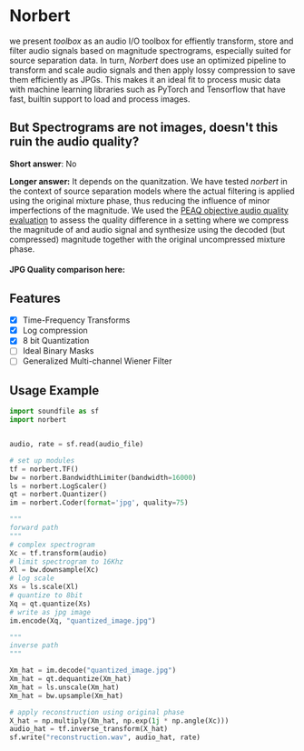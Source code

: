 # Norbert

we present _toolbox_ as an audio I/O toolbox for effiently transform, store and filter audio signals based on magnitude spectrograms, especially suited for source separation data. In turn, _Norbert_ does use an optimized pipeline to transform and scale audio signals and then apply lossy compression to save them efficiently as JPGs. This makes it an ideal fit to process music data with machine learning libraries such as PyTorch and Tensorflow that have fast, builtin support to load and process images. 

## But Spectrograms are not images, doesn't this ruin the audio quality?

__Short answer__: No

__Longer answer:__ It depends on the quanitzation. We have tested _norbert_ in the context of source separation models where the actual filtering is applied using the original mixture phase, thus reducing the influence of minor imperfections of the magnitude. We used the [PEAQ objective audio quality evaluation]() to assess the quality difference in a setting where we  compress the magnitude of and audio signal and synthesize using the decoded (but compressed) magnitude together with the original uncompressed mixture phase. 

#### JPG Quality comparison here:


## Features

* [X] Time-Frequency Transforms
* [X] Log compression
* [X] 8 bit Quantization
* [ ] Ideal Binary Masks
* [ ] Generalized Multi-channel Wiener Filter

## Usage Example

```python
import soundfile as sf
import norbert


audio, rate = sf.read(audio_file)

# set up modules
tf = norbert.TF()
bw = norbert.BandwidthLimiter(bandwidth=16000)
ls = norbert.LogScaler()
qt = norbert.Quantizer()
im = norbert.Coder(format='jpg', quality=75)

"""
forward path
"""
# complex spectrogram
Xc = tf.transform(audio)
# limit spectrogram to 16Khz
Xl = bw.downsample(Xc)
# log scale
Xs = ls.scale(Xl)
# quantize to 8bit
Xq = qt.quantize(Xs)
# write as jpg image
im.encode(Xq, "quantized_image.jpg")

"""
inverse path
"""

Xm_hat = im.decode("quantized_image.jpg")
Xm_hat = qt.dequantize(Xm_hat)
Xm_hat = ls.unscale(Xm_hat)
Xm_hat = bw.upsample(Xm_hat)

# apply reconstruction using original phase
X_hat = np.multiply(Xm_hat, np.exp(1j * np.angle(Xc)))
audio_hat = tf.inverse_transform(X_hat)
sf.write("reconstruction.wav", audio_hat, rate)
```
